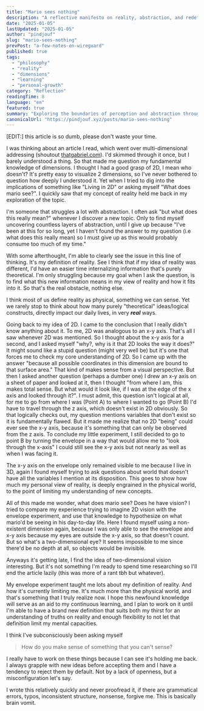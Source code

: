 ```yaml
---
title: "Mario sees nothing"
description: "A reflective manifesto on reality, abstraction, and redefining mental models for deeper understanding, inspired by personal experiments with 2D vision and beyond."
date: "2025-01-05"
lastUpdated: "2025-01-05"
author: "pindjouf"
slug: "mario-sees-nothing"
prevPost: "a-few-notes-on-wireguard"
published: true
tags:
  - "philosophy"
  - "reality"
  - "dimensions"
  - "learning"
  - "personal-growth"
category: "Reflection"
readingTime: 8
language: "en"
featured: true
summary: "Exploring the boundaries of perception and abstraction through a personal lens, questioning how our view of reality shapes understanding."
canonicalUrl: "https://pindjouf.xyz/posts/mario-sees-nothing"
---
```


[EDIT:] this article is so dumb, please don't waste your time.

I was thinking about an article I read, which went over multi-dimensional addressing (shoutout [thatgabriel.com](https://thatgabriel.com/posts/tensor_stream/)). I'd skimmed through it once, but I barely understood a thing. So that made me question my fundamental knowledge of dimensions. I thought I had a good grasp of 2D, I mean who doesn't? It's pretty easy to visualize 2 dimensions, so I've never bothered to question how deeply I understood it. Yet when I tried to dig into the implications of something like "Living in 2D" or asking myself "What does mario see?". I quickly saw that my concept of reality held me back in my exploration of the topic.

I'm someone that struggles a lot with abstraction. I often ask "but what does this really mean?" whenever I discover a new topic. Only to find myself uncovering countless layers of abstraction, until I give up because "I've been at this for so long, yet I haven't found the answer to my question (i.e what does this really mean) so I must give up as this would probably consume too much of my time."

With some afterthought, I'm able to clearly see the issue in this line of thinking. It's my definition of reality. See I think that if my idea of reality was different, I'd have an easier time internalizing information that's purely theoretical. I'm only struggling because my goal when I ask the question, is to find what this new information means in my view of reality and how it fits into it. So that's the real obstacle, nothing else.

I think most of us define reality as physical, something we can sense. Yet we rarely stop to think about how many purely "theoretical" ideas/logical constructs, directly impact our daily lives, in very ***real*** ways.

Going back to my idea of 2D. I came to the conclusion that I really didn't know anything about it. To me, 2D was analogous to an x-y axis. That's all I saw whenever 2D was mentioned. So I thought about the x-y axis for a second, and I asked myself "why?, why is it that 2D looks the way it does?" It might sound like a stupid question (might very well be) but it's one that forces me to check my core understanding of 2D. So I came up with the answer "because all possible coordinates in this dimension are bound to that surface area." That kind of makes sense from a visual perspective. But then I asked another question (perhaps a dumber one) I drew an x-y axis on a sheet of paper and looked at it, then I thought "from where I am, this makes total sense. But what would it look like, if I was at the edge of the x axis and looked through it?". I must admit, this question isn't logical at all, for me to go from where I was (Point A) to where I wanted to go (Point B) I'd have to travel through the z axis, which doesn't exist in 2D obviously. So that logically checks out, my question mentions variables that don't exist so it is fundamentally flawed. But it made me realize that no 2D "being" could ever see the x-y axis, because it's something that can only be observed from the z axis. To conclude my little experiment, I still decided to go to point B by turning the envelope in a way that would allow me to "look through the x-axis" I could still see the x-y axis but not nearly as well as when I was facing it.

The x-y axis on the envelope only remained visible to me because I live in 3D, again I found myself trying to ask questions about world that doesn't have all the variables I mention at its disposition. This goes to show how much my personal view of reality, is deeply engrained in the physical world, to the point of limiting my understanding of new concepts.

All of this made me wonder, what does mario see? Does he have vision? I tried to compare my experience trying to imagine 2D vision with the envelope experiment, and use that knowledge to hypothesize on what mario'd be seeing in his day-to-day life. Here I found myself using a non-existent dimension again, because I was only able to see the envelope and x-y axis because my eyes are outside the x-y axis, so that doesn't count. But so what's a two-dimensional eye? It seems impossible to me since there'd be no depth at all, so objects would be invisible.

Anyways it's getting late, I find the idea of two-dimensional vision interesting. But it's not something I'm ready to spend time researching so I'll end the article lazily (this was more of a rant tbh but whatever).

My envelope experiment taught me lots about my definition of reality. And how it's currently limiting me. It's much more than the physical world, and that's something that I truly realize now. I hope this newfound knowledge will serve as an aid to my continuous learning, and I plan to work on it until I'm able to have a brand new definition that suits both my thirst for an understanding of truths on reality and enough flexibility to not let that definition limit my mental capacities.

I think I've subconsciously been asking myself
> How do you make sense of something that you can't sense?

I really have to work on these things because I can see it's holding me back. I always grapple with new ideas before accepting them and I have a tendency to reject them by default. Not by a lack of openness, but a misconfiguration let's say.

I wrote this relatively quickly and never proofread it, if there are grammatical errors, typos, inconsistent structure, nonsense, forgive me. This is basically brain vomit.
